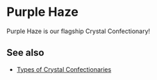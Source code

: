 # Purple Haze

Purple Haze is our flagship Crystal Confectionary!




## See also

- [Types of Crystal Confectionaries](/wiki?types-of-crystal-confectionaries/index)

